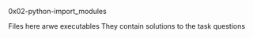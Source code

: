 0x02-python-import_modules

Files here arwe executables
They contain solutions to the task questions
